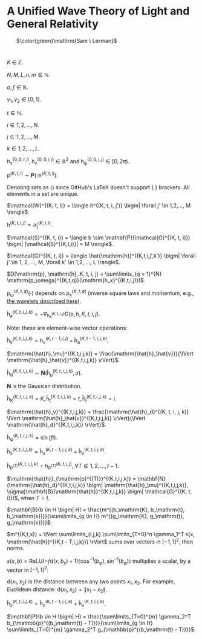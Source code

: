 # A Unified Wave Theory of Light and General Relativity

&ensp;&ensp;&ensp; $\color{green}\mathrm{Sam \ Lerman}$

#

$`K`$ $`\in`$ $`\mathbb{Z}`$. 

$`N, M, L, n, m \in \mathbb{N}`$. 

$`\sigma, f \in \mathbb{R}`$. 

$`\gamma_1, \gamma_2 \in [0, 1]`$.

$`t \in \mathbb{N}`$.

$`i \in 1, 2, ..., N`$.

$`j \in 1, 2, ..., M`$.

$`k \in 1,2, ..., L`$.

$`\mathrm{h_x}^{(0,0,i,j)}, \mathrm{h_v}^{(0,0,i,j)} \in \mathbb{R}^3`$ and $`\mathrm{h_\varphi}^{(0,0,i,j)} \in [0, 2\pi)`$.

$`\mathrm{p}^{(K, t, i)} \sim \mathbf{P}(\mathcal{W}^{(K, t, i)})`$.

Denoting sets as $\langle \rangle$ since GitHub's LaTeX doesn't support { } brackets. All elements in a set are unique.

$`\mathcal{W}^{(K, t, i)} = \langle h^{(K, t, i, j')} \bigm| \forall j' \in 1,2,..., M \rangle`$.

$`\mathrm{h}^{(K, t, i, j)} = \mathcal{S}_j^{(K, t, i)}`$.

$`\mathcal{S}^{(K, t, i)} = \langle b \sim \mathbf{P}(\mathcal{G}^{(K, t, i)}) \bigm| |\mathcal{S}^{(K,t,i)}| = M \rangle`$.

$`\mathcal{G}^{(K, t, i)} = \langle \hat{\mathrm{h}}^{(K,t,i,j',k')} \bigm| \forall j' \in 1, 2, ..., M, \forall k' \in 1,2, ..., L \rangle`$.

$`D(\mathrm{p}, \mathrm{h}, K, t, i, j) = \sum\limits_{q = 1}^{N} \mathrm{p_\omega}^{(K,t,q)}(\mathrm{h_x}^{(K,t,i,j)})`$.

$`\mathrm{p_\omega}^{(K,t,q)}(\cdot)`$ depends on $`\mathrm{p_x}^{(K,t,q)}`$ (inverse square laws and momentum, e.g., [the wavelets described here](https://github.com/animal-tree/Writing-stuff-2/blob/main/Theories/Bendy-Ball.md)). 

$`\mathrm{\hat{h}_a}^{(K,t,i,j,k)} = - \nabla_{\mathrm{h_x}^{(K,t,i,j)}} D(\mathrm{p}, \mathrm{h}, K, t, i, j)`$.

Note: these are element-wise vector operations:

$`\mathrm{\hat{h}_\hat{v}}^{(K, t, i, j, k)} = \mathrm{h_v}^{(K, t-1, i, j)} + \mathrm{\hat{h}_a}^{(K, t-1,i,j,k)}`$.

$`\mathrm{\hat{h}_\mu}^{(K,t,i,j,k)} = \frac{\mathrm{\hat{h}_\hat{v}}}{\lVert \mathrm{\hat{h}_\hat{v}}^{(K,t,i,j,k)} \rVert}`$.

$`\mathrm{\hat{h}_d}^{(K,t,i,j,k)} \sim \mathbf{N}(\mathrm{\hat{h}_\mu}^{(K,t,i,j,k)}, \sigma)`$.

$`\mathbf{N}`$ is the Gaussian distribution.

$`\mathrm{\hat{h}_K}^{(K,t,i,j,k)} = K, \mathrm{\hat{h}_t}^{(K,t,i,j,k)} = t, \mathrm{\hat{h}_i}^{(K,t,i,j,k)} = i`$.

$`\mathrm{\hat{h}_v}^{(K,t,i,j,k)} = \frac{\mathrm{\hat{h}_d}^{(K, t, i, j, k)} \lVert \mathrm{\hat{h}_\hat{v}}^{(K,t,i,j,k)} \rVert}{\lVert \mathrm{\hat{h}_d}^{(K,t,i,j,k)} \rVert}`$.

$`\mathrm{\hat{h}_\varphi}^{(K,t,i,j,k)} = \sin(ft)`$.

$`\mathrm{\hat{h}_x}^{(K,t,i,j,k)} = \mathrm{\hat{h}_x}^{(K,t-1,i,j,k)} + \mathrm{\hat{h}_v}^{(K,t,i,j,k)}`$.

$`\mathrm{\hat{h}}_{\mathrm{p}^{(T)}}^{(K,t,i,j,k)} = \mathrm{h}_{\mathrm{p}^{(T)}}^{(K,t,i,j)}, \ \forall T \in 1, 2, ..., t - 1`$.

$`\mathrm{\hat{h}}_{\mathrm{p}^{(T)}}^{(K,t,i,j,k)} = \mathbf{N}(\mathrm{\hat{h}_d}^{(K,t,i,j,k)} \bigm| \mathrm{\hat{h}_\mu}^{(K,t,i,j,k)}, \sigma)\mathbf{B}(\mathrm{\hat{h}}^{(K,t,i,j,k)} \bigm| \mathcal{G}^{(K, t, i)})`$, when $T = t$.

$`\mathbf{B}(b \in H \bigm| H) = \frac{m^{(b_\mathrm{K}, b_\mathrm{t}, b_\mathrm{x})}}{\sum\limits_{g \in H} m^{(g_\mathrm{K}, g_\mathrm{t}, g_\mathrm{x})}}`$.

$`m^{(K,t,x)} = \lVert \sum\limits_{i,j,k} \sum\limits_{T=0}^n \gamma_1^T s(x, \mathrm{\hat{h}}^{(K,t - T,i,j,k)}) \rVert`$ sums over vectors in $`[-1, 1]^2`$, then norms.

$`s(x,b) = \mathrm{ReLU}(-f \mathrm{d}(x, b_\mathrm{x}) + 1)\langle \cos^{-1}(b_\varphi), \sin^{-1}(b_\varphi) \rangle`$ multiplies a scalar, by a vector in $`[-1, 1]^2`$. 

$`\mathrm{d}(x_1, x_2)`$ is the distance between any two points $x_1, x_2$. For example, Euclidean distance: $`\mathrm{d}(x_1, x_2) = \lVert x_1 - x_2 \rVert`$.

$`\mathrm{\hat{h}_x}^{(K,t,i,j,k)} = \mathrm{\hat{h}_x}^{(K,t-1,i,j,k)} + \mathrm{\hat{h}_v}^{(K,t,i,j,k)}`$.

$`\mathbf{P}(b \in H \bigm| H) = \frac{\sum\limits_{T=0}^{m} \gamma_2^T b_{\mathbb{p}^{(b_\mathrm{t} - T)}}}{\sum\limits_{g \in H} \sum\limits_{T=0}^{m} \gamma_2^T g_{\mathbb{p}^{(b_\mathrm{t} - T)}}}`$.


